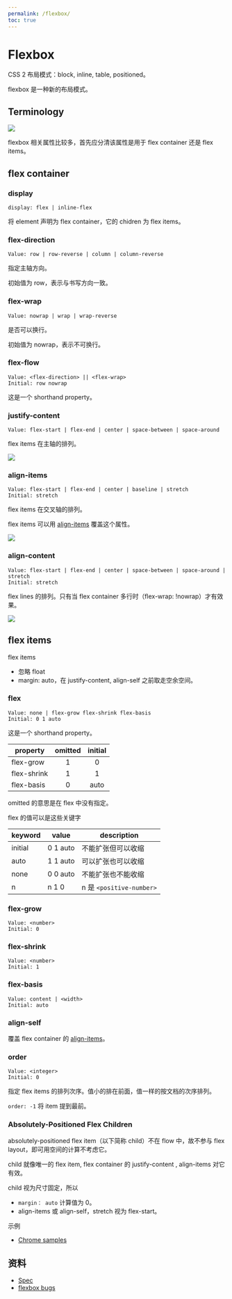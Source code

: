 ```yaml
---
permalink: /flexbox/
toc: true
---
```


# Flexbox

CSS 2 布局模式：block, inline, table, positioned。

flexbox 是一种新的布局模式。

## Terminology

![](/css/uploads/flexbox/flex-direction-terms.svg)

flexbox 相关属性比较多，首先应分清该属性是用于 flex container 还是 flex items。

## flex container

### display

```
display: flex | inline-flex
```

将 element 声明为 flex container，它的 chidren 为 flex items。

### flex-direction

```
Value: row | row-reverse | column | column-reverse
```

指定主轴方向。

初始值为 row，表示与书写方向一致。

### flex-wrap

```
Value: nowrap | wrap | wrap-reverse
```

是否可以换行。

初始值为 nowrap，表示不可换行。

### flex-flow

```
Value: <flex-direction> || <flex-wrap>
Initial: row nowrap
```

这是一个 shorthand property。

### justify-content

```
Value: flex-start | flex-end | center | space-between | space-around
```

flex items 在主轴的排列。

![](/css/uploads/flexbox/flex-pack.svg)

### align-items

```
Value: flex-start | flex-end | center | baseline | stretch
Initial: stretch
```

flex items 在交叉轴的排列。

flex items 可以用 [align-items](#align-items) 覆盖这个属性。

![](/css/uploads/flexbox/flex-align.svg)


### align-content

```
Value: flex-start | flex-end | center | space-between | space-around | stretch
Initial: stretch
```

flex lines 的排列。只有当 flex container 多行时（flex-wrap: !nowrap）才有效果。

![](/css/uploads/flexbox/align-content-example.svg)


## flex items

flex items

- 忽略 float
- margin: auto，在 justify-content, align-self 之前取走空余空间。

### flex

```
Value: none | flex-grow flex-shrink flex-basis
Initial: 0 1 auto
```

这是一个 shorthand property。

property    | omitted | initial
----------  | :-----: | :-----:
flex-grow   | 1       | 0
flex-shrink | 1       | 1
flex-basis  | 0       | auto

omitted 的意思是在 flex 中没有指定。

flex 的值可以是这些关键字

keyword  | value    | description
-------  | -------- | ------------
initial  | 0 1 auto | 不能扩张但可以收缩
auto     | 1 1 auto | 可以扩张也可以收缩
none     | 0 0 auto | 不能扩张也不能收缩
n        | n 1 0    | n 是 `<positive-number>`


### flex-grow

```
Value: <number>
Initial: 0
```

### flex-shrink

```
Value: <number>
Initial: 1
```

### flex-basis

```
Value: content | <width>
Initial: auto
```


### align-self

覆盖 flex container 的 [align-items](#align-items)。

### order

```
Value: <integer>
Initial: 0
```

指定 flex items 的排列次序。值小的排在前面，值一样的按文档的次序排列。

`order: -1` 将 item 提到最前。

### Absolutely-Positioned Flex Children

absolutely-positioned flex item（以下简称 child）不在 flow 中，故不参与 flex layout，即可用空间的计算不考虑它。

child 就像唯一的 flex item, flex container 的 justify-content
, align-items 对它有效。

child 视为尺寸固定，所以

- `margin： auto` 计算值为 0。
- align-items 或 align-self，stretch 视为 flex-start。

示例

- [Chrome samples](https://googlechrome.github.io/samples/css-flexbox-abspos/index.html)

## 资料

- [Spec](https://drafts.csswg.org/css-flexbox/)
- [flexbox bugs](http://philipwalton.com/articles/normalizing-cross-browser-flexbox-bugs/)
